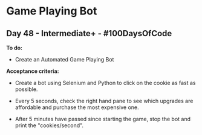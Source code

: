 # Game Playing Bot
## Day 48 - Intermediate+ - \#100DaysOfCode

**To do:**
* Create an Automated Game Playing Bot

**Acceptance criteria:**
* Create a bot using Selenium and Python to click on the cookie as fast as possible.

* Every 5 seconds, check the right hand pane to see which upgrades are affordable and purchase the most expensive one.

* After 5 minutes have passed since starting the game, stop the bot and print the "cookies/second".
